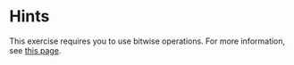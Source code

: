 # Hints

This exercise requires you to use bitwise operations. For more information, see [this page](https://msdn.microsoft.com/en-us/library/6a71f45d.aspx).
